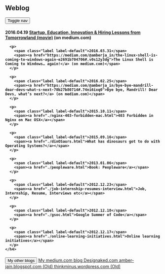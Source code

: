 ## Weblog

<div class="row row-offcanvas row-offcanvas-right">
  <div class="col-xs-12 col-sm-9">
    <p class="pull-right visible-xs">
      <button type="button" class="btn btn-primary btn-xs" data-toggle="offcanvas">Toggle nav</button>
    </p>
    <h4>
      <p>
        <span class="label label-default">2016.04.19</span>
        <span><a href="https://medium.com/@amberja_in/startup-education-innovation-hiring-lessons-from-tomorrowland-movie-f93370d3d39e#.9flo8vv0y">Startup, Education, Innovation & Hiring Lessons from Tomorrowland (movie)</a> (on medium.com)</span>
      </p>
      
      <p>
        <span class="label label-default">2016.03.31</span>
        <span><a href="https://medium.com/@amberja_in/the-linux-shell-is-coming-to-windows-again-e2691b704706#.v0s12y3dg">The Linux Shell is Coming to Windows… again!</a> (on medium.com)</span>
      </p>
      
      <p>
        <span class="label label-default">2016.02.25</span>
        <span><a href="https://medium.com/@amberja_in/bye-bye-mandrill-dear-devs-what-s-next-70b27b80714#.74ni6ixq0">Bye bye, Mandrill! Dear Devs, what’s next?</a> (on medium.com)</span>
      </p>

      <p>
        <span class="label label-default">2015.10.11</span>
        <span><a href="./nginx-403-forbidden-mac.html">403 Forbidden in Nginx on Mac OSX</a></span>
      </p>

      <p>
        <span class="label label-default">2015.09.16</span>
        <span><a href="./dinOSaurs.html">What has dinosaurs got to do with Operating Systems?</a></span>
      </p>
      
      <p>
        <span class="label label-default">2013.01.06</span>
        <span><a href="./peopleware.html">Book: Peopleware</a></span>
      </p>
      
      <p>
        <span class="label label-default">2012.12.23</span>
        <span><a href="./job-internship-resumes-interview.html">Job, Internship, Resume, Interviews etc</a></span>
      </p>
      
      <p>
        <span class="label label-default">2012.12.18</span>
        <span><a href="./gsoc.html">Google Summer of Code</a></span>
      </p>
      
      <p>
        <span class="label label-default">2012.12.17</span>
        <span><a href="./online-learning-initiatives.html">Online learning initiatives</a></span>
      </p>
    </h4>
  </div><!--/.col-xs-12.col-sm-9-->
  <div class="col-xs-6 col-sm-3 sidebar-offcanvas" id="sidebar">
    <div class="list-group">
      <button class="list-group-item disabled">My other blogs</button>
      <a href="https://medium.com/@amberja_in" class="list-group-item">My medium.com blog <span class="glyphicon glyphicon-new-window" aria-hidden="true"></span></a>
      <a href="http://designaked.com/" class="list-group-item">Designaked.com <span class="glyphicon glyphicon-new-window" aria-hidden="true"></span></a>
      <a href="http://amber-jain.blogspot.com/" class="list-group-item">amber-jain.blogspot.com (Old) <span class="glyphicon glyphicon-new-window" aria-hidden="true"></span></a>
      <a href="http://thinkminus.wordpress.com/" class="list-group-item">thinkminus.wordpress.com (Old) <span class="glyphicon glyphicon-new-window" aria-hidden="true"></span></a>
    </div>
  </div><!-- /.sidebar-offcanvas -->
</div><!-- /row -->
